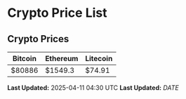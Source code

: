 # Crypto Price List

## Crypto Prices
| Bitcoin | Ethereum | Litecoin |
| ------- | -------- | -------- |
| $80886 | $1549.3 | $74.91 |
**Last Updated:** 2025-04-11 04:30 UTC
**Last Updated:** $DATE$
